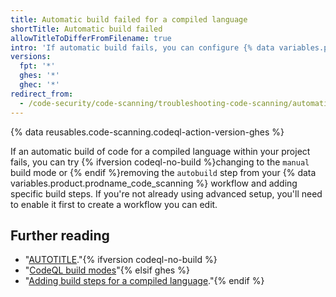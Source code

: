 ```yaml
---
title: Automatic build failed for a compiled language
shortTitle: Automatic build failed
allowTitleToDifferFromFilename: true
intro: 'If automatic build fails, you can configure {% data variables.product.prodname_code_scanning %} to use specific build steps for compiled languages.'
versions:
  fpt: '*'
  ghes: '*'
  ghec: '*'
redirect_from:
  - /code-security/code-scanning/troubleshooting-code-scanning/automatic-build-failed-for-a-compiled-language
---
```


{% data reusables.code-scanning.codeql-action-version-ghes %}

If an automatic build of code for a compiled language within your project fails, you can try {% ifversion codeql-no-build %}changing to the `manual` build mode or {% endif %}removing the `autobuild` step from your {% data variables.product.prodname_code_scanning %} workflow and adding specific build steps. If you're not already using advanced setup, you'll need to enable it first to create a workflow you can edit.

## Further reading

* "[AUTOTITLE](/code-security/code-scanning/creating-an-advanced-setup-for-code-scanning)."{% ifversion codeql-no-build %}
* "[CodeQL build modes](/code-security/code-scanning/creating-an-advanced-setup-for-code-scanning/codeql-code-scanning-for-compiled-languages#codeql-build-modes)"{% elsif ghes %}
* "[Adding build steps for a compiled language](/code-security/code-scanning/creating-an-advanced-setup-for-code-scanning/codeql-code-scanning-for-compiled-languages#adding-build-steps-for-a-compiled-language)."{% endif %}
